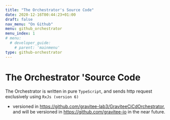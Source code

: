 ```yaml
---
title: "The Orchestrator's Source Code"
date: 2020-12-16T00:44:23+01:00
draft: false
nav_menu: "On Github"
menu: github_orchestrator
menu_index: 1
# menu:
  # developer_guide:
    # parent: 'mainmenu'
type: github-orchestrator
---
```



# The Orchestrator 'Source Code

The Orchestrator is written in pure `TypeScript`, and sends http request exclusively using `RxJs (version 6)`

* versioned in https://github.com/gravitee-lab3/GraviteeCiCdOrchestrator, and will be versioned in https://github.com/gravitee-io in the near future.
